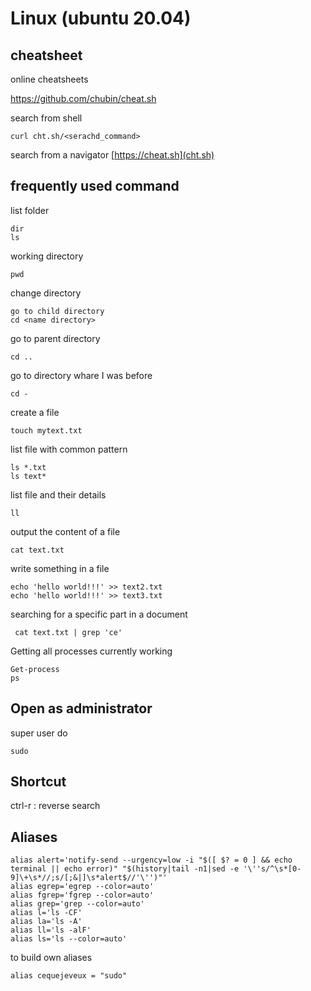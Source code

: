 # Linux (ubuntu 20.04)

## cheatsheet

online cheatsheets

https://github.com/chubin/cheat.sh

search from shell
```shell
curl cht.sh/<serachd_command>
```

search from a navigator 
[https://cheat.sh](cht.sh)

## frequently used command

list folder 
```shell
dir
ls
```

working directory
```shell
pwd
```

change directory
```shell
go to child directory
cd <name directory>
```

go to parent directory
```shell
cd ..
```

go to directory whare I was before 
```shell
cd -
```
  
create a file 
```shell
touch mytext.txt
```
  
list file with common pattern 
```shell
ls *.txt
ls text*
```

list file and their details 
```shell
ll
```
  
output the content of a file 
```shell
cat text.txt
```
  
write something in a file 
```shell
echo 'hello world!!!' >> text2.txt
echo 'hello world!!!' >> text3.txt
```

searching for a specific part in a document
```shell
 cat text.txt | grep 'ce'
 ```

Getting all processes currently working 
```shel
Get-process
ps 
```

## Open as administrator 

super user do 
```shell
sudo
```

## Shortcut
  
ctrl-r : reverse search


## Aliases

```shell
alias alert='notify-send --urgency=low -i "$([ $? = 0 ] && echo terminal || echo error)" "$(history|tail -n1|sed -e '\''s/^\s*[0-9]\+\s*//;s/[;&|]\s*alert$//'\'')"'
alias egrep='egrep --color=auto'
alias fgrep='fgrep --color=auto'
alias grep='grep --color=auto'
alias l='ls -CF'
alias la='ls -A'
alias ll='ls -alF'
alias ls='ls --color=auto'
```

to build own aliases 

```shell
alias cequejeveux = "sudo"
```

